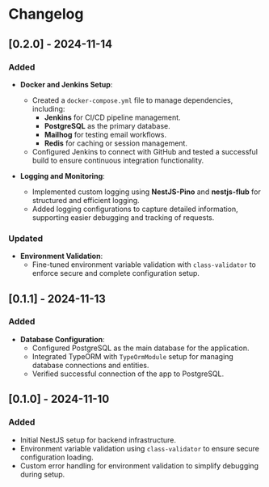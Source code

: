 # Changelog

## [0.2.0] - 2024-11-14

### Added
- **Docker and Jenkins Setup**:
  - Created a `docker-compose.yml` file to manage dependencies, including:
    - **Jenkins** for CI/CD pipeline management.
    - **PostgreSQL** as the primary database.
    - **Mailhog** for testing email workflows.
    - **Redis** for caching or session management.
  - Configured Jenkins to connect with GitHub and tested a successful build to ensure continuous integration functionality.

- **Logging and Monitoring**:
  - Implemented custom logging using **NestJS-Pino** and **nestjs-flub** for structured and efficient logging.
  - Added logging configurations to capture detailed information, supporting easier debugging and tracking of requests.

### Updated
- **Environment Validation**:
  - Fine-tuned environment variable validation with `class-validator` to enforce secure and complete configuration setup.

## [0.1.1] - 2024-11-13

### Added
- **Database Configuration**:
  - Configured PostgreSQL as the main database for the application.
  - Integrated TypeORM with `TypeOrmModule` setup for managing database connections and entities.
  - Verified successful connection of the app to PostgreSQL.

## [0.1.0] - 2024-11-10

### Added
- Initial NestJS setup for backend infrastructure.
- Environment variable validation using `class-validator` to ensure secure configuration loading.
- Custom error handling for environment validation to simplify debugging during setup.
